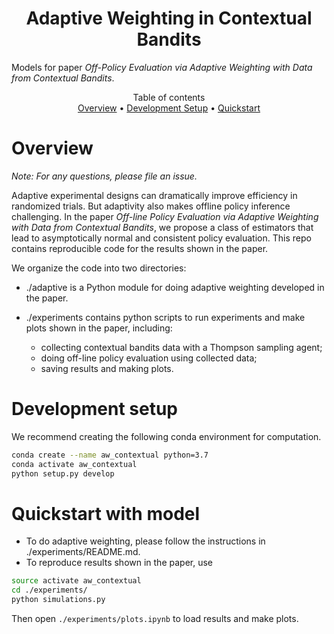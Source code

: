 <h1 align="center">Adaptive Weighting in Contextual Bandits</h1>

Models for paper _Off-Policy Evaluation via Adaptive Weighting with Data from Contextual Bandits_.

<p align="center">
  Table of contents </br>
  <a href="#overview">Overview</a> •
  <a href="#development-setup">Development Setup</a> •
  <a href="#quickstart-with-model">Quickstart</a> 
</p>


# Overview

*Note: For any questions, please file an issue.*

Adaptive experimental designs can dramatically improve efficiency in randomized trials. But adaptivity also makes offline policy inference challenging. In the paper _Off-line Policy Evaluation via Adaptive Weighting with Data from Contextual Bandits_, we propose a class of estimators that lead to asymptotically normal and consistent policy evaluation. This repo contains reproducible code for the results shown in the paper. 

We organize the code into two directories:
- ./adaptive is a Python module for doing adaptive weighting developed in the paper.

- ./experiments contains python scripts to run experiments and make plots shown in the paper, including:
   - collecting contextual bandits data with a Thompson sampling agent;
   - doing off-line policy evaluation using collected data;
   - saving results and making plots. 

# Development setup

We recommend creating the following conda environment for computation.
```bash
conda create --name aw_contextual python=3.7
conda activate aw_contextual
python setup.py develop
```

# Quickstart with model

- To do adaptive weighting, please follow the instructions in ./experiments/README.md.
- To reproduce results shown in the paper, use
```bash
source activate aw_contextual
cd ./experiments/
python simulations.py
```
Then open `./experiments/plots.ipynb` to load results and make plots. 


